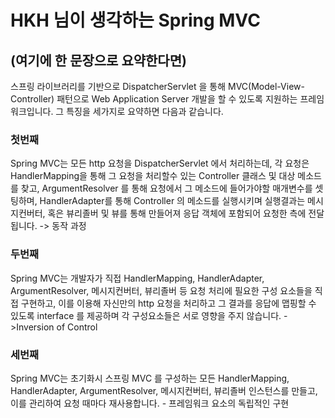 # HKH 님이 생각하는 Spring MVC

## (여기에 한 문장으로 요약한다면)
스프링 라이브러리를 기반으로 DispatcherServlet 을 통해 MVC(Model-View-Controller) 패턴으로 Web Application Server 개발을 할 수 있도록 지원하는 프레임워크입니다. 그 특징을 세가지로 요약하면 다음과 같습니다.

### 첫번째
Spring MVC는 모든 http 요청을 DispatcherServlet 에서 처리하는데, 각 요청은 HandlerMapping을 통해 그 요청을 처리할수 있는 Controller 클래스 및 대상 메소드를 찾고, ArgumentResolver 를 통해 요청에서 그 메소드에 들어가야할 매개변수를 셋팅하며, HandlerAdapter를 통해 Controller 의 메소드를 실행시키며 실행결과는 메시지컨버터, 혹은 뷰리졸버 및 뷰를 통해 만들어져 응답 객체에 포함되어 요청한 측에 전달됩니다. -> 동작 과정

### 두번째
Spring MVC는 개발자가 직접 HandlerMapping, HandlerAdapter, ArgumentResolver, 메시지컨버터, 뷰리졸버 등 요청 처리에 필요한 구성 요소들을 직접 구현하고, 이를 이용해 자신만의 http 요청을 처리하고 그 결과를 응답에 맵핑할 수 있도록 interface 를 제공하며 각 구성요소들은 서로 영향을 주지 않습니다. - >Inversion of Control

### 세번째
Spring MVC는 초기화시 스프링 MVC 를 구성하는 모든 HandlerMapping, HandlerAdapter, ArgumentResolver, 메시지컨버터, 뷰리졸버 인스턴스를 만들고, 이를 관리하여 요청 때마다 재사용합니다. - 프레임워크 요소의 독립적인 구현
